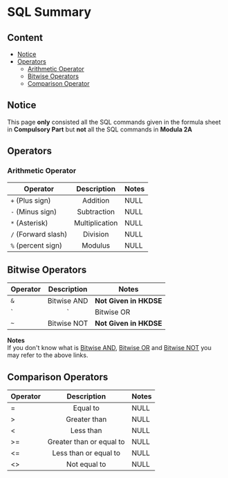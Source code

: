 # SQL Summary

## Content

* [Notice](#Notice)
* [Operators](#Operators)
    - [Arithmetic Operator](#Arithmetic-Operator)
    - [Bitwise Operators](#Bitwise-Operators)
    - [Comparison Operator](#Comparison-Operator)

## Notice 

This page **only** consisted all the SQL commands given in the formula sheet in **Compulsory Part** but **not** all the SQL commands in **Modula 2A** 

## Operators

### Arithmetic Operator

| Operator            |  Description   | Notes |
|---------------------|:--------------:|-------|
| `+` (Plus sign)     |    Addition    | NULL  |
| `-` (Minus sign)    |  Subtraction   | NULL  |
| `*` (Asterisk)      | Multiplication | NULL  |
| `/` (Forward slash) |    Division    | NULL  |
| `%` (percent sign)  |    Modulus     | NULL  |

## Bitwise Operators

| Operator | Description | Notes                  |
|----------|:-----------:|------------------------|
| `&`      | Bitwise AND | **Not Given in HKDSE** |
| `|`      | Bitwise OR  | **Not Given in HKDSE** |
| `~`      | Bitwise NOT | **Not Given in HKDSE** |

**Notes**\
If you don't know what is [Bitwise AND](https://en.wikipedia.org/wiki/Bitwise_operation#AND), [Bitwise OR](https://en.wikipedia.org/wiki/Bitwise_operation#OR) and [Bitwise NOT](https://en.wikipedia.org/wiki/Bitwise_operation#NOT) you may refer to the above links.

## Comparison Operators

| Operator |       Description        | Notes |
|----------|:------------------------:|-------|
| =        |         Equal to         | NULL  |
| >        |       Greater than       | NULL  |
| <        |        Less than         | NULL  |
| >=       | Greater than or equal to | NULL  |
| <=       |  Less than or equal to   | NULL  |
| <>       |       Not equal to       | NULL  |
